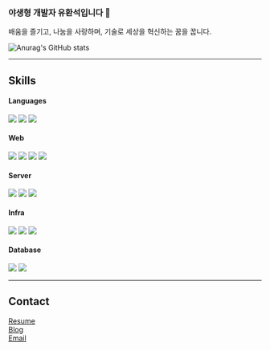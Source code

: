 ### 야생형 개발자 유환석입니다 👋

배움을 즐기고, 나눔을 사랑하며, 기술로 세상을 혁신하는 꿈을 꿉니다.

![Anurag's GitHub stats](https://github-readme-stats.vercel.app/api?username=GrassHopper42&show_icons=true&theme=radical)

---

## Skills
#### Languages  
  <img src="https://img.shields.io/badge/Javascript-F7DF1E?style=flat-square&logo=Javascript&logoColor=white"/></a>
  <img src="https://img.shields.io/badge/Typescript-3178C6?style=flat-square&logo=Typescript&logoColor=white"/></a>
  <img src="https://img.shields.io/badge/Java-007396?style=flat-square&logo=Java&logoColor=white"/></a>
#### Web   
  <img src="https://img.shields.io/badge/React-61DAFB?style=flat-square&logo=React&logoColor=white"/></a>
  <img src="https://img.shields.io/badge/Svelte-FF3E00?style=flat-square&logo=Svelte&logoColor=white"/></a>
  <img src="https://img.shields.io/badge/Next.js-000000?style=flat-square&logo=Next.js&logoColor=white"/></a>
  <img src="https://img.shields.io/badge/SvelteKit-FF3E00?style=flat-square&logo=Svelte&logoColor=white"/></a>  
#### Server  
  <img src="https://img.shields.io/badge/Node.js-339933?style=flat-square&logo=Node.js&logoColor=white"/></a>
  <img src="https://img.shields.io/badge/NestJs-E0234E?style=flat-square&logo=NestJs&logoColor=white"/></a>
  <img src="https://img.shields.io/badge/Springboot-6DB33F?style=flat-square&logo=Springboot&logoColor=white"/></a>
#### Infra  
  <img src="https://img.shields.io/badge/Github Actions-2088FF?style=flat-square&logo=Github Actions&logoColor=white"/></a>
  <img src="https://img.shields.io/badge/Jenkins-D24939?style=flat-square&logo=Jenkins&logoColor=white"/></a>
  <img src="https://img.shields.io/badge/Docker-2496ED?style=flat-square&logo=Docker&logoColor=white"/></a>
#### Database  
  <img src="https://img.shields.io/badge/PostgreSQL-4169E1?style=flat-square&logo=PostgreSQL&logoColor=white"/></a>
  <img src="https://img.shields.io/badge/MongoDB-47A248?style=flat-square&logo=MongoDB&logoColor=white"/></a>

---

## Contact
[Resume](https://www.notion.so/grasshopper42/fab701867e334fc4b16cfa5e647b52d9)  
[Blog](https://grasshopper42.vercel.app)  
[Email](mailto:solite4686@gmail.com)
<!--
**GrassHopper42/GrassHopper42** is a ✨ _special_ ✨ repository because its `README.md` (this file) appears on your GitHub profile.

Here are some ideas to get you started:

- 🔭 I’m currently working on ...
- 🌱 I’m currently learning ...
- 👯 I’m looking to collaborate on ...
- 🤔 I’m looking for help with ...
- 💬 Ask me about ...
- 📫 How to reach me: ...
- 😄 Pronouns: ...
- ⚡ Fun fact: ...
-->

